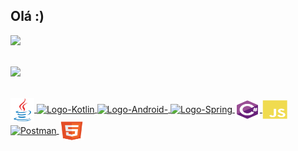 ## Olá :)
 <div>
  <a href="https://github.com/eduardo-diniz">
  <img height="185em" src="https://github-readme-stats.vercel.app/api?username=eduardo-diniz&show_icons=true&theme=dracula&include_all_commits=true&count_private=true&locale=pt-BR"/>
  <p><br><p\>
  <img height="185em" src="https://github-readme-stats.vercel.app/api/top-langs/?username=eduardo-diniz&count_private=true&layout=compact&langs_count=7&theme=dracula&locale=pt-BR"/>
</div>
<div style="display: inline_block"><br>
 
  <img align="center" alt="Logo-Java" height="38" width="38" src="https://raw.githubusercontent.com/devicons/devicon/master/icons/java/java-original.svg">
  <img align="center" alt="Logo-Kotlin" height="30"width="30" src="https://upload.wikimedia.org/wikipedia/commons/thumb/7/74/Kotlin_Icon.png/600px-Kotlin_Icon.png">
  <img align="center" alt="Logo-Android-" height="50" width="50" src="https://logodownload.org/wp-content/uploads/2015/05/android-logo-0-1.png">
  <img align="center" alt="Logo-Spring" height="32" width="32" src="https://www.vectorlogo.zone/logos/springio/springio-icon.svg">
  <img align="center" alt="Logo-Csharp" height="30" width="40" src="https://raw.githubusercontent.com/devicons/devicon/master/icons/csharp/csharp-original.svg">
  <img align="center" alt="Logo-Js" height="30" width="40" src="https://raw.githubusercontent.com/devicons/devicon/master/icons/javascript/javascript-plain.svg">
  <img align="center" alt="Postman" height="33" width="33" src="https://www.vectorlogo.zone/logos/getpostman/getpostman-icon.svg">
  <img align="center" alt="Logo-HTML" height="30" width="40" src="https://raw.githubusercontent.com/devicons/devicon/master/icons/html5/html5-original.svg">

  
  
</div>
